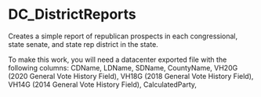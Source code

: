# DC_DistrictReports
Creates a simple report of republican prospects in each congressional, state senate, and state rep district in the state.

To make this work, you will need a datacenter exported file with the following columns:
CDName,
LDName,
SDName,
CountyName,
VH20G (2020 General Vote History Field),
VH18G (2018 General Vote History Field),
VH14G (2014 General Vote History Field),
CalculatedParty,
